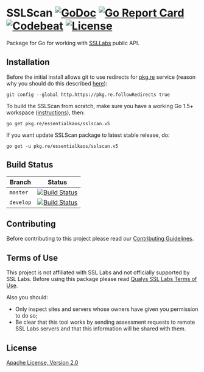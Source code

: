 # SSLScan [![GoDoc](https://godoc.org/pkg.re/essentialkaos/sslscan.v5?status.svg)](https://godoc.org/pkg.re/essentialkaos/sslscan.v5) [![Go Report Card](https://goreportcard.com/badge/github.com/essentialkaos/sslscan)](https://goreportcard.com/report/github.com/essentialkaos/sslscan) [![Codebeat](https://codebeat.co/badges/59a17b0e-b974-425e-a442-b9bcc3ccf7c0)](https://codebeat.co/projects/github-com-essentialkaos-sslscan) [![License](https://gh.kaos.io/apache2.svg)](LICENSE)

Package for Go for working with [SSLLabs](https://www.ssllabs.com) public API.

## Installation

Before the initial install allows git to use redirects for [pkg.re](https://github.com/essentialkaos/pkgre) service (reason why you should do this described [here](https://github.com/essentialkaos/pkgre#git-support)):

```
git config --global http.https://pkg.re.followRedirects true
```

To build the SSLScan from scratch, make sure you have a working Go 1.5+ workspace ([instructions](https://golang.org/doc/install)), then:

```
go get pkg.re/essentialkaos/sslscan.v5
```

If you want update SSLScan package to latest stable release, do:

```
go get -u pkg.re/essentialkaos/sslscan.v5
```

## Build Status

| Branch | Status |
|------------|--------|
| `master` | [![Build Status](https://travis-ci.org/essentialkaos/sslscan.svg?branch=master)](https://travis-ci.org/essentialkaos/sslscan) |
| `develop` | [![Build Status](https://travis-ci.org/essentialkaos/sslscan.svg?branch=develop)](https://travis-ci.org/essentialkaos/sslscan) |

## Contributing

Before contributing to this project please read our [Contributing Guidelines](https://github.com/essentialkaos/contributing-guidelines#contributing-guidelines).

## Terms of Use

This project is not affiliated with SSL Labs and not officially supported by SSL Labs. Before using this package please read [Qualys SSL Labs Terms of Use](https://www.ssllabs.com/downloads/Qualys_SSL_Labs_Terms_of_Use.pdf).

Also you should:

* Only inspect sites and servers whose owners have given you permission to do so;
* Be clear that this tool works by sending assessment requests to remote SSL Labs servers and that this information will be shared with them.

## License

[Apache License, Version 2.0](http://www.apache.org/licenses/LICENSE-2.0)
